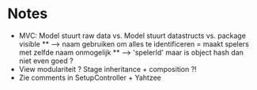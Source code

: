 # Notes

* MVC: Model stuurt raw data vs. Model stuurt datastructs vs. package visible
** --> naam gebruiken om alles te identificeren = maakt spelers met zelfde naam onmogelijk
** --> 'spelerId' maar is object hash dan niet even goed ?
* View modulariteit ? Stage inheritance + composition ?!
* Zie comments in SetupController + Yahtzee